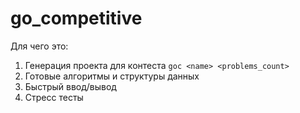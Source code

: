 # go_competitive

Для чего это:

1. Генерация проекта для контеста `goc <name> <problems_count>`
2. Готовые алгоритмы и структуры данных
3. Быстрый ввод/вывод
4. Стресс тесты
